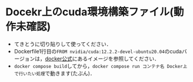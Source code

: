 # Docekr上のcuda環境構築ファイル(動作未確認)
* てきとうに切り貼りして使ってください．
* Dockerfile1行目の`FROM nvidia/cuda:12.2.2-devel-ubuntu20.04`のcudaバージョンは，[docker公式](https://hub.docker.com/r/nvidia/cuda/#!)にあるイメージを参照してください．
* `docker compose build`してから，`docker compose run コンテナ名 Docker上で行いたい処理`で動きます(たぶん)．
